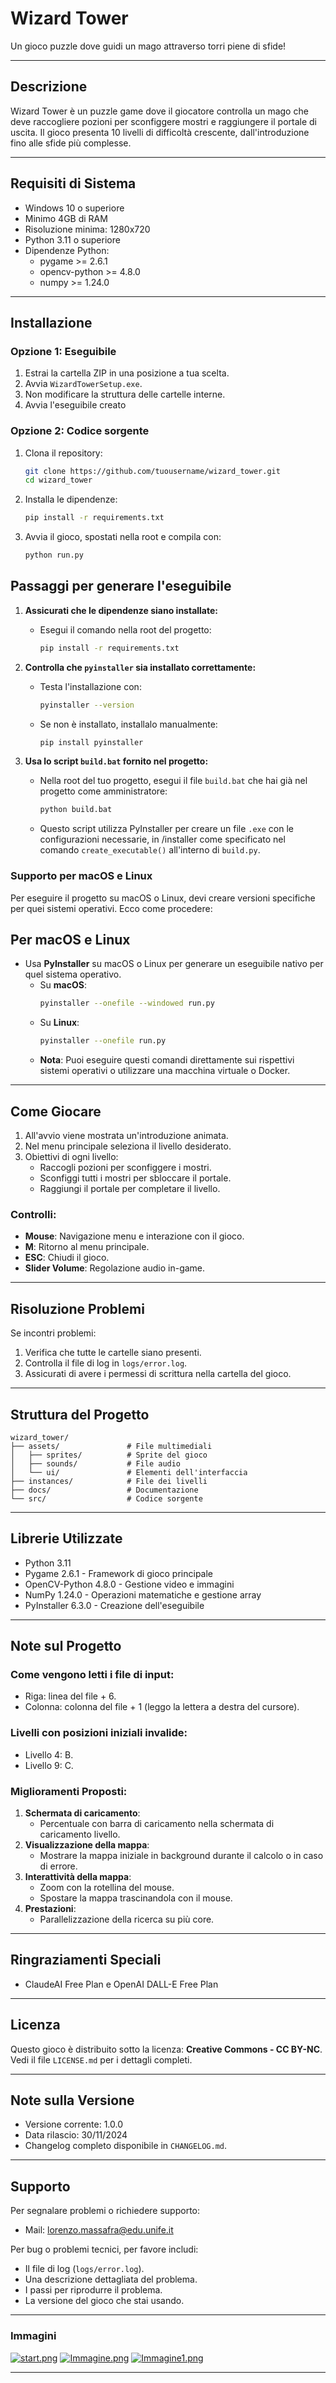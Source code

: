 # Wizard Tower

Un gioco puzzle dove guidi un mago attraverso torri piene di sfide!

---

## **Descrizione**
Wizard Tower è un puzzle game dove il giocatore controlla un mago che deve raccogliere pozioni per sconfiggere mostri e raggiungere il portale di uscita. Il gioco presenta 10 livelli di difficoltà crescente, dall'introduzione fino alle sfide più complesse.

---

## **Requisiti di Sistema**
- Windows 10 o superiore
- Minimo 4GB di RAM
- Risoluzione minima: 1280x720
- Python 3.11 o superiore
- Dipendenze Python:
  - pygame >= 2.6.1
  - opencv-python >= 4.8.0
  - numpy >= 1.24.0

---

## **Installazione**
### Opzione 1: Eseguibile
1. Estrai la cartella ZIP in una posizione a tua scelta.
2. Avvia `WizardTowerSetup.exe`.
3. Non modificare la struttura delle cartelle interne.
4. Avvia l'eseguibile creato

### Opzione 2: Codice sorgente
1. Clona il repository:
   ```bash
   git clone https://github.com/tuousername/wizard_tower.git
   cd wizard_tower
   ```
2. Installa le dipendenze:
   ```bash
   pip install -r requirements.txt
   ```
3. Avvia il gioco, spostati nella root e compila con:
   ```bash
   python run.py
   ```

## **Passaggi per generare l'eseguibile**

1. **Assicurati che le dipendenze siano installate:**
   - Esegui il comando nella root del progetto:
     ```bash
     pip install -r requirements.txt
     ```

2. **Controlla che `pyinstaller` sia installato correttamente:**
   - Testa l'installazione con:
     ```bash
     pyinstaller --version
     ```
   - Se non è installato, installalo manualmente:
     ```bash
     pip install pyinstaller
     ```

3. **Usa lo script `build.bat` fornito nel progetto:**
   - Nella root del tuo progetto, esegui il file `build.bat` che hai già nel progetto come amministratore:
     ```bash
     python build.bat
     ```
   - Questo script utilizza PyInstaller per creare un file `.exe` con le configurazioni necessarie, in /installer 
   come specificato nel comando `create_executable()` all'interno di `build.py`.

### Supporto per macOS e Linux
Per eseguire il progetto su macOS o Linux, devi creare versioni specifiche per quei sistemi operativi. Ecco come procedere:

## **Per macOS e Linux**
- Usa **PyInstaller** su macOS o Linux per generare un eseguibile nativo per quel sistema operativo.
  - Su **macOS**:
    ```bash
    pyinstaller --onefile --windowed run.py
    ```
  - Su **Linux**:
    ```bash
    pyinstaller --onefile run.py
    ```
  - **Nota**: Puoi eseguire questi comandi direttamente sui rispettivi sistemi operativi o utilizzare una macchina virtuale o Docker.

---

## **Come Giocare**
1. All'avvio viene mostrata un'introduzione animata.
2. Nel menu principale seleziona il livello desiderato.
3. Obiettivi di ogni livello:
   - Raccogli pozioni per sconfiggere i mostri.
   - Sconfiggi tutti i mostri per sbloccare il portale.
   - Raggiungi il portale per completare il livello.

### Controlli:
- **Mouse**: Navigazione menu e interazione con il gioco.
- **M**: Ritorno al menu principale.
- **ESC**: Chiudi il gioco.
- **Slider Volume**: Regolazione audio in-game.

---

## **Risoluzione Problemi**
Se incontri problemi:
1. Verifica che tutte le cartelle siano presenti.
2. Controlla il file di log in `logs/error.log`.
3. Assicurati di avere i permessi di scrittura nella cartella del gioco.

---

## **Struttura del Progetto**
```
wizard_tower/
├── assets/               # File multimediali
│   ├── sprites/          # Sprite del gioco
│   ├── sounds/           # File audio
│   └── ui/               # Elementi dell'interfaccia
├── instances/            # File dei livelli
├── docs/                 # Documentazione
└── src/                  # Codice sorgente
```

---

## **Librerie Utilizzate**
- Python 3.11
- Pygame 2.6.1 - Framework di gioco principale
- OpenCV-Python 4.8.0 - Gestione video e immagini
- NumPy 1.24.0 - Operazioni matematiche e gestione array
- PyInstaller 6.3.0 - Creazione dell'eseguibile

---

## **Note sul Progetto**
### Come vengono letti i file di input:
- Riga: linea del file + 6.
- Colonna: colonna del file + 1 (leggo la lettera a destra del cursore).

### Livelli con posizioni iniziali invalide:
- Livello 4: B.
- Livello 9: C.

### Miglioramenti Proposti:
1. **Schermata di caricamento**:
   - Percentuale con barra di caricamento nella schermata di caricamento livello.
2. **Visualizzazione della mappa**:
   - Mostrare la mappa iniziale in background durante il calcolo o in caso di errore.
3. **Interattività della mappa**:
   - Zoom con la rotellina del mouse.
   - Spostare la mappa trascinandola con il mouse.
4. **Prestazioni**:
   - Parallelizzazione della ricerca su più core.

---

## **Ringraziamenti Speciali**
- ClaudeAI Free Plan e OpenAI DALL-E Free Plan

---

## **Licenza**
Questo gioco è distribuito sotto la licenza: **Creative Commons - CC BY-NC**. Vedi il file `LICENSE.md` per i dettagli completi.

---

## **Note sulla Versione**
- Versione corrente: 1.0.0
- Data rilascio: 30/11/2024
- Changelog completo disponibile in `CHANGELOG.md`.

---

## **Supporto**
Per segnalare problemi o richiedere supporto:
- Mail: lorenzo.massafra@edu.unife.it

Per bug o problemi tecnici, per favore includi:
- Il file di log (`logs/error.log`).
- Una descrizione dettagliata del problema.
- I passi per riprodurre il problema.
- La versione del gioco che stai usando.

---

### Immagini
[![start.png](https://i.postimg.cc/DZrCq4FL/start.png)](https://postimg.cc/hzGbnjXt)
[![Immagine.png](https://i.postimg.cc/SQGTR9gp/Immagine.png)](https://postimg.cc/z3VSPymd)
[![Immagine1.png](https://i.postimg.cc/kMVGXNJ2/Immagine1.png)](https://postimg.cc/3WTYtvDh)

---
